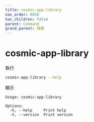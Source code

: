 ```yaml
---
title: cosmic-app-library
nav_order: 8020
has_children: false
parent: Command
grand_parent: 探索
---
```



# cosmic-app-library

執行

``` sh
cosmic-app-library --help
```

顯示

```
Usage: cosmic-app-library

Options:
  -h, --help     Print help
  -V, --version  Print version
```
